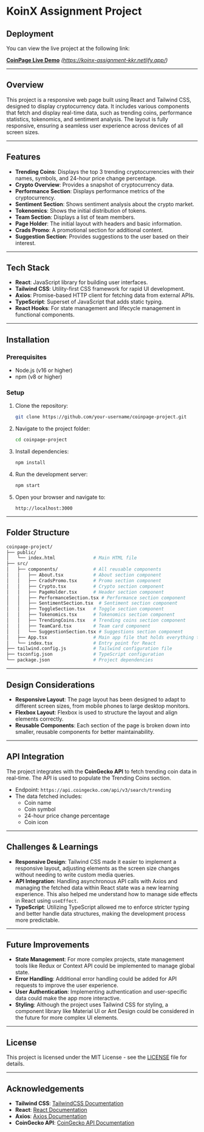 

# KoinX Assignment Project

## Deployment

You can view the live project at the following link:

[**CoinPage Live Demo**](#)  _(https://koinx-assignment-kkr.netlify.app/)_

---

## Overview
This project is a responsive web page built using React and Tailwind CSS, designed to display cryptocurrency data. It includes various components that fetch and display real-time data, such as trending coins, performance statistics, tokenomics, and sentiment analysis. The layout is fully responsive, ensuring a seamless user experience across devices of all screen sizes.

---

## Features

- **Trending Coins**: Displays the top 3 trending cryptocurrencies with their names, symbols, and 24-hour price change percentage.
- **Crypto Overview**: Provides a snapshot of cryptocurrency data.
- **Performance Section**: Displays performance metrics of the cryptocurrency.
- **Sentiment Section**: Shows sentiment analysis about the crypto market.
- **Tokenomics**: Shows the initial distribution of tokens.
- **Team Section**: Displays a list of team members.
- **Page Holder**: The initial layout with headers and basic information.
- **Crads Promo**: A promotional section for additional content.
- **Suggestion Section**: Provides suggestions to the user based on their interest.

---

## Tech Stack

- **React**: JavaScript library for building user interfaces.
- **Tailwind CSS**: Utility-first CSS framework for rapid UI development.
- **Axios**: Promise-based HTTP client for fetching data from external APIs.
- **TypeScript**: Superset of JavaScript that adds static typing.
- **React Hooks**: For state management and lifecycle management in functional components.

---

## Installation

### Prerequisites

- Node.js (v16 or higher)
- npm (v8 or higher)

### Setup

1. Clone the repository:

   ```bash
   git clone https://github.com/your-username/coinpage-project.git
   ```

2. Navigate to the project folder:

   ```bash
   cd coinpage-project
   ```

3. Install dependencies:

   ```bash
   npm install
   ```

4. Run the development server:

   ```bash
   npm start
   ```

5. Open your browser and navigate to:

   ```
   http://localhost:3000
   ```

---

## Folder Structure

```bash
coinpage-project/
├── public/
│   └── index.html              # Main HTML file
├── src/
│   ├── components/             # All reusable components
│   │   ├── About.tsx           # About section component
│   │   ├── CradsPromo.tsx      # Promo section component
│   │   ├── Crypto.tsx          # Crypto section component
│   │   ├── PageHolder.tsx      # Header section component
│   │   ├── PerformanceSection.tsx # Performance section component
│   │   ├── SentimentSection.tsx  # Sentiment section component
│   │   ├── ToggleSection.tsx   # Toggle section component
│   │   ├── Tokenomics.tsx      # Tokenomics section component
│   │   ├── TrendingCoins.tsx   # Trending coins section component
│   │   ├── TeamCard.tsx        # Team card component
│   │   └── SuggestionSection.tsx # Suggestions section component
│   ├── App.tsx                 # Main app file that holds everything together
│   └── index.tsx               # Entry point for React
├── tailwind.config.js          # Tailwind configuration file
├── tsconfig.json               # TypeScript configuration
└── package.json                # Project dependencies
```

---

## Design Considerations

- **Responsive Layout**: The page layout has been designed to adapt to different screen sizes, from mobile phones to large desktop monitors.
- **Flexbox Layout**: Flexbox is used to structure the layout and align elements correctly.
- **Reusable Components**: Each section of the page is broken down into smaller, reusable components for better maintainability.

---

## API Integration

The project integrates with the **CoinGecko API** to fetch trending coin data in real-time. The API is used to populate the Trending Coins section.

- Endpoint: `https://api.coingecko.com/api/v3/search/trending`
- The data fetched includes:
  - Coin name
  - Coin symbol
  - 24-hour price change percentage
  - Coin icon

---

## Challenges & Learnings

- **Responsive Design**: Tailwind CSS made it easier to implement a responsive layout, adjusting elements as the screen size changes without needing to write custom media queries.
- **API Integration**: Handling asynchronous API calls with Axios and managing the fetched data within React state was a new learning experience. This also helped me understand how to manage side effects in React using `useEffect`.
- **TypeScript**: Utilizing TypeScript allowed me to enforce stricter typing and better handle data structures, making the development process more predictable.

---

## Future Improvements

- **State Management**: For more complex projects, state management tools like Redux or Context API could be implemented to manage global state.
- **Error Handling**: Additional error handling could be added for API requests to improve the user experience.
- **User Authentication**: Implementing authentication and user-specific data could make the app more interactive.
- **Styling**: Although the project uses Tailwind CSS for styling, a component library like Material UI or Ant Design could be considered in the future for more complex UI elements.

---

## License

This project is licensed under the MIT License - see the [LICENSE](LICENSE) file for details.

---

## Acknowledgements

- **Tailwind CSS**: [TailwindCSS Documentation](https://tailwindcss.com/)
- **React**: [React Documentation](https://reactjs.org/)
- **Axios**: [Axios Documentation](https://axios-http.com/)
- **CoinGecko API**: [CoinGecko API Documentation](https://www.coingecko.com/en/api)

